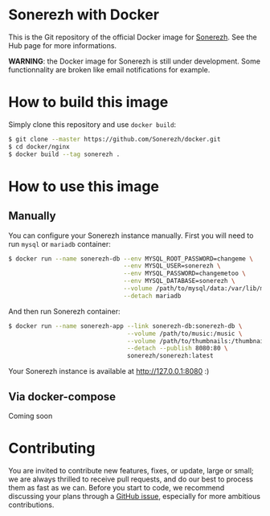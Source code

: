 # Sonerezh with Docker

This is the Git repository of the official Docker image for [Sonerezh](https://www.sonerezh.bzh). See the Hub page for more informations.

**WARNING**: the Docker image for Sonerezh is still under development. Some functionnality are broken like email notifications for example.

# How to build this image

Simply clone this repository and use `docker build`:

```sh
$ git clone --master https://github.com/Sonerezh/docker.git
$ cd docker/nginx
$ docker build --tag sonerezh .
```
# How to use this image

## Manually

You can configure your Sonerezh instance manually. First you will need to run `mysql` or `mariadb` container:

```sh
$ docker run --name sonerezh-db --env MYSQL_ROOT_PASSWORD=changeme \
								--env MYSQL_USER=sonerezh \
								--env MYSQL_PASSWORD=changemetoo \
								--env MYSQL_DATABASE=sonerezh \
								--volume /path/to/mysql/data:/var/lib/mysql \
								--detach mariadb
```

And then run Sonerezh container:

```sh
$ docker run --name sonerezh-app --link sonerezh-db:sonerezh-db \
								 --volume /path/to/music:/music \
								 --volume /path/to/thumbnails:/thumbnails \
								 --detach --publish 8080:80 \
								 sonerezh/sonerezh:latest
```

Your Sonerezh instance is available at http://127.0.0.1:8080 :)

## Via docker-compose

Coming soon

# Contributing
You are invited to contribute new features, fixes, or update, large or small; we are always thrilled to receive pull requests, and do our best to process them as fast as we can.
Before you start to code, we recommend discussing your plans through a [GitHub issue](https://github.com/Sonerezh/sonerezh/issues), especially for more ambitious contributions.
